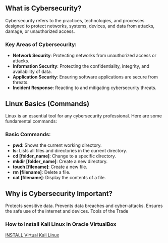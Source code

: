 ## What is Cybersecurity?
Cybersecurity refers to the practices, technologies, and processes designed to protect networks, systems, devices, and data from attacks, damage, or unauthorized access.

### Key Areas of Cybersecurity:
- **Network Security**: Protecting networks from unauthorized access or attacks.
- **Information Security**: Protecting the confidentiality, integrity, and availability of data.
- **Application Security**: Ensuring software applications are secure from threats.
- **Incident Response**: Reacting to and mitigating cybersecurity threats.


## Linux Basics (Commands)
Linux is an essential tool for any cybersecurity professional. Here are some fundamental commands:
### Basic Commands:
- **pwd**: Shows the current working directory.
- **ls**: Lists all files and directories in the current directory.
- **cd [folder_name]**: Change to a specific directory.
- **mkdir [folder_name]**: Create a new directory.
- **touch [filename]**: Create a new file.
- **rm [filename]**: Delete a file.
- **cat [filename]**: Display the contents of a file.

## Why is Cybersecurity Important?

Protects sensitive data.
Prevents data breaches and cyber-attacks.
Ensures the safe use of the internet and devices.
Tools of the Trade

### How to Install Kali Linux in Oracle VirtualBox

[INSTALL Virtual Kali Linux](Class1/installKali.md)
